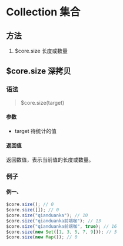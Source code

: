 # Collection 集合

## 方法

1. $core.size 长度或数量

## $core.size 深拷贝

### 语法

> $core.size(target)

#### 参数

- target 待统计的值

#### 返回值

返回数值，表示当前值的长度或数量。

### 例子

#### 例一、

```javascript
$core.size(); // 0
$core.size([]); // 0
$core.size("qianduanka"); // 10
$core.size("qianduanka前端咖"); // 13
$core.size("qianduanka前端咖", true); // 16
$core.size(new Set([1, 3, 5, 7, 9])); // 5
$core.size(new Map()); // 0
```
